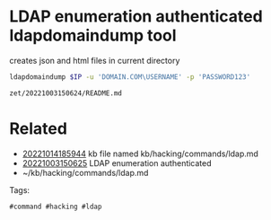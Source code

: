 # LDAP enumeration authenticated ldapdomaindump tool
creates json and html files in current directory
```bash
ldapdomaindump $IP -u 'DOMAIN.COM\USERNAME' -p 'PASSWORD123'
```

` zet/20221003150624/README.md `

# Related

- [20221014185944](/zet/20221014185944/README.md) kb file named kb/hacking/commands/ldap.md
- [20221003150625](/zet/20221003150625/README.md) LDAP enumeration authenticated
- ~/kb/hacking/commands/ldap.md

Tags:

    #command #hacking #ldap 

